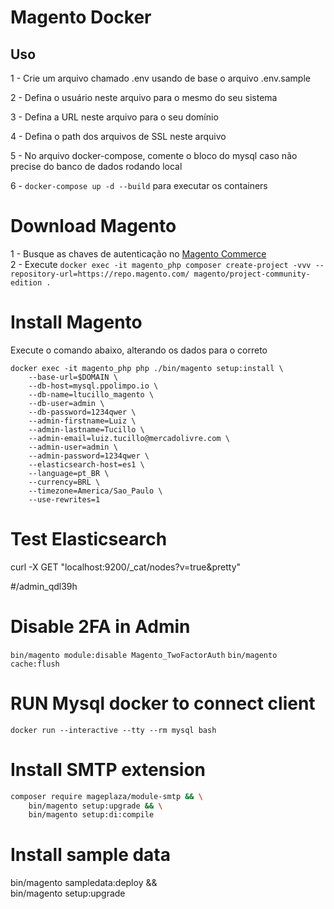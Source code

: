 # Magento Docker

## Uso

1 - Crie um arquivo chamado .env usando de base o arquivo .env.sample  

2 - Defina o usuário neste arquivo para o mesmo do seu sistema

3 - Defina a URL neste arquivo para o seu domínio

4 - Defina o path dos arquivos de SSL neste arquivo

5 - No arquivo docker-compose, comente o bloco do mysql caso não precise do banco de dados rodando local

6 - `docker-compose up -d --build` para executar os containers

# Download Magento
1 - Busque as chaves de autenticação no [Magento Commerce](https://marketplace.magento.com/customer/accessKeys/) \
2 - Execute `docker exec -it magento_php composer create-project -vvv --repository-url=https://repo.magento.com/ magento/project-community-edition .`

# Install Magento
Execute o comando abaixo, alterando os dados para o correto
```
docker exec -it magento_php php ./bin/magento setup:install \
    --base-url=$DOMAIN \
    --db-host=mysql.ppolimpo.io \
    --db-name=ltucillo_magento \
    --db-user=admin \
    --db-password=1234qwer \
    --admin-firstname=Luiz \
    --admin-lastname=Tucillo \
    --admin-email=luiz.tucillo@mercadolivre.com \
    --admin-user=admin \
    --admin-password=1234qwer \
    --elasticsearch-host=es1 \
    --language=pt_BR \
    --currency=BRL \
    --timezone=America/Sao_Paulo \
    --use-rewrites=1
```

# Test Elasticsearch
curl -X GET "localhost:9200/_cat/nodes?v=true&pretty"

#/admin_qdl39h

# Disable 2FA in Admin
`bin/magento module:disable Magento_TwoFactorAuth`
`bin/magento cache:flush`

# RUN Mysql docker to connect client
`docker run --interactive --tty --rm mysql bash`

# Install SMTP extension
```bash
composer require mageplaza/module-smtp && \
    bin/magento setup:upgrade && \
    bin/magento setup:di:compile
```

# Install sample data
bin/magento sampledata:deploy && \
    bin/magento setup:upgrade
